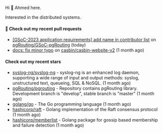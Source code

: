 Hi 👋 Ahmed here.

Interested in the distributed systems.

#### 🔨 Check out my recent pull requests

- [[GSoC-2023 application requirements] add name in contributor list](https://github.com/pgRouting/GSoC-pgRouting/pull/282) on [pgRouting/GSoC-pgRouting](https://github.com/pgRouting/GSoC-pgRouting) (today)
- [docs: fix minor typo](https://github.com/casbin/casbin-website-v2/pull/144) on [casbin/casbin-website-v2](https://github.com/casbin/casbin-website-v2) (1 month ago)

#### Check out my recent stars

- [syslog-ng/syslog-ng](https://github.com/syslog-ng/syslog-ng) - syslog-ng is an enhanced log daemon, supporting a wide range of input and output methods: syslog, unstructured text, queueing, SQL &amp; NoSQL. (1 month ago)
- [pgRouting/pgrouting](https://github.com/pgRouting/pgrouting) - Repository contains pgRouting library. Development branch is &#34;develop&#34;, stable branch is &#34;master&#34; (1 month ago)
- [golang/go](https://github.com/golang/go) - The Go programming language (1 month ago)
- [hashicorp/raft](https://github.com/hashicorp/raft) - Golang implementation of the Raft consensus protocol (1 month ago)
- [hashicorp/memberlist](https://github.com/hashicorp/memberlist) - Golang package for gossip based membership and failure detection (1 month ago)


